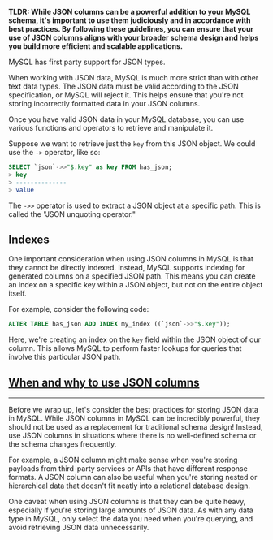 **TLDR: While JSON columns can be a powerful addition to your MySQL schema, it's important to use them judiciously and in accordance with best practices. By following these guidelines, you can ensure that your use of JSON columns aligns with your broader schema design and helps you build more efficient and scalable applications.**

MySQL has first party support for JSON types.

When working with JSON data, MySQL is much more strict than with other text data types. The JSON data must be valid according to the JSON specification, or MySQL will reject it. This helps ensure that you're not storing incorrectly formatted data in your JSON columns.

Once you have valid JSON data in your MySQL database, you can use various functions and operators to retrieve and manipulate it.

Suppose we want to retrieve just the `key` from this JSON object. We could use the `->` operator, like so:

```sql
SELECT `json`->>"$.key" as key FROM has_json;
> key
> --------------
> value
```

The `->>` operator is used to extract a JSON object at a specific path. This is called the "JSON unquoting operator."

Indexes
---


One important consideration when using JSON columns in MySQL is that they cannot be directly indexed. Instead, MySQL supports indexing for generated columns on a specified JSON path. This means you can create an index on a specific key within a JSON object, but not on the entire object itself.

For example, consider the following code:

```sql
ALTER TABLE has_json ADD INDEX my_index ((`json`->>"$.key"));
```

Here, we're creating an index on the `key` field within the JSON object of our column. This allows MySQL to perform faster lookups for queries that involve this particular JSON path.

## [When and why to use JSON columns](https://planetscale.com/courses/mysql-for-developers/schema/json?autoplay=1#when-and-why-to-use-json-columns)
---
Before we wrap up, let's consider the best practices for storing JSON data in MySQL. While JSON columns in MySQL can be incredibly powerful, they should not be used as a replacement for traditional schema design! Instead, use JSON columns in situations where there is no well-defined schema or the schema changes frequently.

For example, a JSON column might make sense when you're storing payloads from third-party services or APIs that have different response formats. A JSON column can also be useful when you're storing nested or hierarchical data that doesn't fit neatly into a relational database design.

One caveat when using JSON columns is that they can be quite heavy, especially if you're storing large amounts of JSON data. As with any data type in MySQL, only select the data you need when you're querying, and avoid retrieving JSON data unnecessarily.
